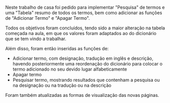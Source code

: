 Neste trabalho de casa foi pedido para implementar "Pesquisa" de termos e uma "Tabela" resumo de todos os termos, bem como adicionar as funções de "Adicionar Termo" e "Apagar Termo".

Todos os objetivos foram concluídos, tendo sido a maior alteração na tabela começada na aula, em que os valores foram adaptados ao do dicionário que se tem vindo a trabalhar.

Além disso, foram então inseridas as funções de:
- Adicionar termo, com designação, tradução em inglês e descrição, havendo posteriormente uma reordenação do dicionário para colocar o termo adicionado no seu devido lugar alfabeticamente
- Apagar termo
- Pesquisar termo, mostrando resultados que contenham a pesquisa ou na designação ou na tradução ou na descrição

Foram também atualizadas as formas de visualização das novas páginas.